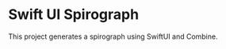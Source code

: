 # Swift UI Spirograph

This project generates a spirograph using SwiftUI and Combine.

[example]: ./spirograph.gif "Spirograph"
